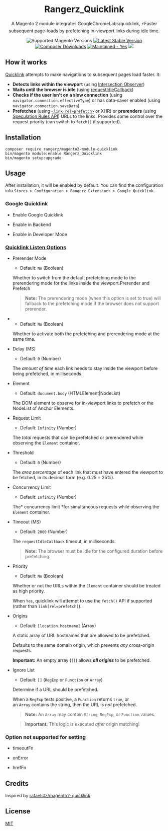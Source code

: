 <h1 align="center">Rangerz_Quicklink</h1>

<div align="center">
  <p>A Magento 2 module integrates GoogleChromeLabs/quicklink, ⚡️Faster subsequent page-loads by prefetching in-viewport links during idle time.</p>
  <img src="https://img.shields.io/badge/magento-2.4-brightgreen.svg?logo=magento&longCache=true" alt="Supported Magento Versions" />
  <a href="https://packagist.org/packages/rangerz/magento2-module-quicklink" target="_blank"><img src="https://img.shields.io/packagist/v/rangerz/magento2-module-quicklink" alt="Latest Stable Version" /></a>
  <a href="https://packagist.org/packages/rangerz/magento2-module-quicklink" target="_blank"><img src="https://img.shields.io/packagist/dt/rangerz/magento2-module-quicklink" alt="Composer Downloads" /></a>
  <a href="https://github.com/rangerz/magento2-module-quicklink/graphs/commit-activity" target="_blank"><img src="https://img.shields.io/badge/maintained%3F-yes-brightgreen" alt="Maintained - Yes" /></a>
  <a href="https://opensource.org/licenses/MIT" target="_blank"><img src="https://img.shields.io/badge/license-MIT-blue.svg" /></a>
</div>

## How it works

[Quicklink](https://github.com/GoogleChromeLabs/quicklink) attempts to make navigations to subsequent pages load faster. It:

* **Detects links within the viewport** (using [Intersection Observer](https://developer.mozilla.org/en-US/docs/Web/API/Intersection_Observer_API))
* **Waits until the browser is idle** (using [requestIdleCallback](https://developer.mozilla.org/en-US/docs/Web/API/Window/requestIdleCallback))
* **Checks if the user isn't on a slow connection** (using `navigator.connection.effectiveType`) or has data-saver enabled (using `navigator.connection.saveData`)
* **Prefetches** (using [`<link rel=prefetch>`](https://www.w3.org/TR/resource-hints/#prefetch) or XHR) or **prerenders** (using [Speculation Rules API](https://github.com/WICG/nav-speculation/blob/main/triggers.md))  URLs to the links. Provides some control over the request priority (can switch to `fetch()` if supported).

## Installation

```
composer require rangerz/magento2-module-quicklink
bin/magento module:enable Rangerz_Quicklink
bin/magento setup:upgrade
```



## Usage

After installation, it will be enabled by default. You can find the configuration into `Stores > Configuration > Rangerz Extensions > Google Quicklink`.



### Google Quicklink

- Enable Google Quicklink

- Enable in Backend

- Enable in Developer Mode



### [Quicklink Listen Options](https://github.com/GoogleChromeLabs/quicklink#quicklinklistenoptions)

- Prerender Mode
  
  - Default: `No` (Boolean)
  
  Whether to switch from the default prefetching mode to the prerendering mode for the links inside the viewport.Prerender and Prefetch
  
  > **Note:** The prerendering mode (when this option is set to true) will fallback to the prefetching mode if the browser does not support prerender.

- - Default: `No` (Boolean)
  
  Whether to activate both the prefetching and prerendering mode at the same time.

- Delay (MS)
  
  - Default: `0` (Number)
  
  The *amount of time* each link needs to stay inside the viewport before being prefetched, in milliseconds.

- Element
  
  - Default: `document.body` (HTMLElement|NodeList<A>)
  
  The DOM element to observe for in-viewport links to prefetch or the NodeList of Anchor Elements.

- Request Limit
  
  - Default: `Infinity` (Number)
  
  The *total* requests that can be prefetched or prerendered while observing the `Element` container.

- Threshold
  
  - Default: `0` (Number)
  
  The *area percentage* of each link that must have entered the viewport to be fetched, in its decimal form (e.g. 0.25 = 25%).

- Concurrency Limit
  
  - Default: `Infinity` (Number)
  
  The* concurrency limit *for simultaneous requests while observing the `Element` container.

- Timeout (MS)
  
  - Default: `2000` (Number)
  
  The `requestIdleCallback` timeout, in milliseconds.
  
  > **Note:** The browser must be idle for the configured duration before prefetching.

- Priority
  
  - Default: `No` (Boolean)
  
  Whether or not the URLs within the `Element` container should be treated as high priority.
  
  When `Yes`, quicklink will attempt to use the `fetch()` API if supported (rather than `link[rel=prefetch]`).

- Origins
  
  - Default: `[location.hostname]` (Array<String>)
  
  A static array of URL hostnames that are allowed to be prefetched.
  
  Defaults to the same domain origin, which prevents *any* cross-origin requests.
  
  **Important:** An empty array (`[]`) allows ***all origins*** to be prefetched.

- Ignore List
  
  - Default: `[]` (`RegExp` or `Function` or `Array`)
  
  Determine if a URL should be prefetched.
  
  When a `RegExp` tests positive, a `Function` returns `true`, or an `Array` contains the string, then the URL is *not* prefetched.
  
  > **Note:** An `Array` may contain `String`, `RegExp`, or `Function` values.
  
  > **Important:** This logic is executed *after* origin matching!



### Option not supported for setting

- timeoutFn

- onError

- hrefFn



## Credits

Inspired by [rafaelstz/magento2-quicklink](https://github.com/rafaelstz/magento2-quicklink)



## License

[MIT](https://opensource.org/licenses/MIT)
